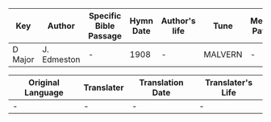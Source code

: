 Key | Author   | Specific Bible Passage     |Hymn Date |Author's life |Tune |Metrical Pattern   |Composer/Source
-- | --------- | ---------------------------|----------|--------------|-----|-------------------|-------------  
D Major |J. Edmeston |- |1908 |- |MALVERN |- |L. Mason

Original Language | Translater | Translation Date   | Translater's Life  
----------------- | --------- | --------------------|-------------     
\- |- |- |-
